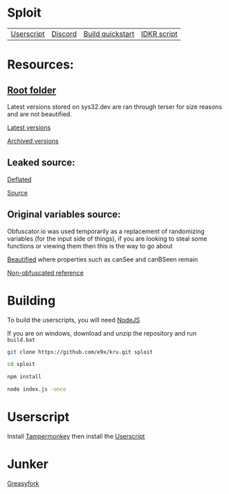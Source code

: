 # Sploit

|||||
| --- | --- | --- | --- |
| [Userscript](#userscript) | [Discord](https://e9x.github.io/kru/invite) | [Build quickstart](#building) | [IDKR script](sploit.idkr.js) |

# Resources:

## [Root folder](https://mega.nz/folder/PAcjzaYb#ITVrn9P7-0kRurX3MU969w)

Latest versions stored on sys32.dev are ran through terser for size reasons and are not beautified.

[Latest versions](https://api.sys32.dev/data/)

[Archived versions](https://mega.nz/folder/eE9ghBzS#nw_TzAoWnK9Cz5Sry-lECw)

## Leaked source:

[Deflated](https://mega.nz/folder/OJEgjLIJ#YEyz7VsyyjauZarD8JLldg)

[Source](https://mega.nz/file/uMN0hRoA#iAktwPcSWg0uCEW1jSf7N8XZIIXKy9h-RB_MMFmzV04)

## Original variables source:

Obfuscator.io was used temporarily as a replacement of randomizing variables (for the input side of things), if you are looking to steal some functions or viewing them then this is the way to go about

[Beautified](https://mega.nz/file/vJF0XDwa#1fjDUjWyBmtwUU-dN28A1PQ37u9HCDFFz2NTlqm1Ab0) where properties such as canSee and canBSeen remain

[Non-obfuscated reference](https://mega.nz/file/uEVmALhZ#Vlb6A5hR8IotmKXNZ6MjBIkBoCaa3wZkBj0552ihE7Y)

# Building

To build the userscripts, you will need [NodeJS](https://nodejs.org/en/download/)

If you are on windows, download and unzip the repository and run `build.bat`

```sh
git clone https://github.com/e9x/kru.git sploit

cd sploit

npm install

node index.js -once
```

# Userscript

Install [Tampermonkey](https://chrome.google.com/webstore/detail/tampermonkey/dhdgffkkebhmkfjojejmpbldmpobfkfo) then install the [Userscript](https://raw.githubusercontent.com/e9x/kru/master/sploit.user.js)

# Junker

[Greasyfork](https://greasyfork.org/en/scripts/426394-junker)